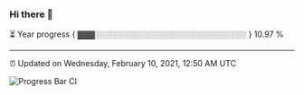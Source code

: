 ### Hi there 👋

⏳ Year progress { ▓▓▓░░░░░░░░░░░░░░░░░░░░░░░░░░░ } 10.97 %

---

⏰ Updated on Wednesday, February 10, 2021, 12:50 AM UTC

![Progress Bar CI](https://github.com/arthurbuhl/arthurbuhl/workflows/Progress%20Bar%20CI/badge.svg)
